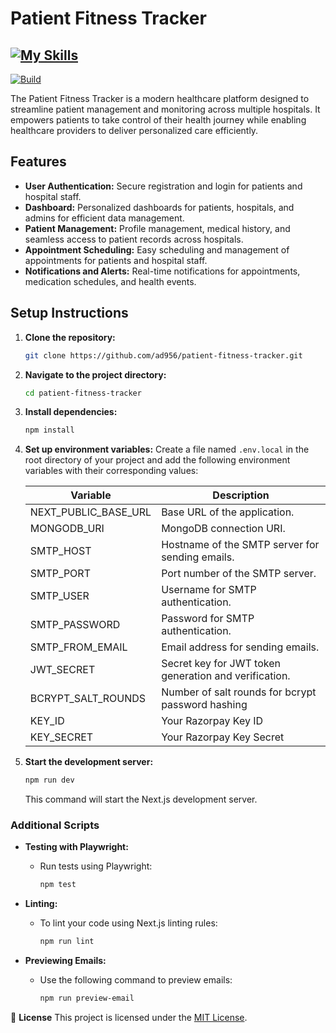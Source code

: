 # Patient Fitness Tracker

## [![My Skills](https://skillicons.dev/icons?i=nextjs,tailwindcss,githubactions,mongodb,vercel,ts,docker&theme=dark)](https://skillicons.dev)

[![Build](https://img.shields.io/github/actions/workflow/status/ad956/patient-fitness-tracker/playwright.yml?branch=main)](https://img.shields.io)

The Patient Fitness Tracker is a modern healthcare platform designed to streamline patient management and monitoring across multiple hospitals. It empowers patients to take control of their health journey while enabling healthcare providers to deliver personalized care efficiently.

## Features

- **User Authentication:** Secure registration and login for patients and hospital staff.
- **Dashboard:** Personalized dashboards for patients, hospitals, and admins for efficient data management.
- **Patient Management:** Profile management, medical history, and seamless access to patient records across hospitals.
- **Appointment Scheduling:** Easy scheduling and management of appointments for patients and hospital staff.
- **Notifications and Alerts:** Real-time notifications for appointments, medication schedules, and health events.

## Setup Instructions

1. **Clone the repository:**

   ```bash
   git clone https://github.com/ad956/patient-fitness-tracker.git
   ```

2. **Navigate to the project directory:**

   ```bash
   cd patient-fitness-tracker
   ```

3. **Install dependencies:**

   ```bash
   npm install
   ```

4. **Set up environment variables:**
   Create a file named `.env.local` in the root directory of your project and add the following environment variables with their corresponding values:

   | Variable             | Description                                           |
   | -------------------- | ----------------------------------------------------- |
   | NEXT_PUBLIC_BASE_URL | Base URL of the application.                          |
   | MONGODB_URI          | MongoDB connection URI.                               |
   | SMTP_HOST            | Hostname of the SMTP server for sending emails.       |
   | SMTP_PORT            | Port number of the SMTP server.                       |
   | SMTP_USER            | Username for SMTP authentication.                     |
   | SMTP_PASSWORD        | Password for SMTP authentication.                     |
   | SMTP_FROM_EMAIL      | Email address for sending emails.                     |
   | JWT_SECRET           | Secret key for JWT token generation and verification. |
   | BCRYPT_SALT_ROUNDS   | Number of salt rounds for bcrypt password hashing     |
   | KEY_ID               | Your Razorpay Key ID                                  |
   | KEY_SECRET           | Your Razorpay Key Secret                              |

5. **Start the development server:**
   ```bash
   npm run dev
   ```
   This command will start the Next.js development server.

### Additional Scripts

- **Testing with Playwright:**

  - Run tests using Playwright:
    ```bash
    npm test
    ```

- **Linting:**

  - To lint your code using Next.js linting rules:
    ```bash
    npm run lint
    ```

- **Previewing Emails:**
  - Use the following command to preview emails:
    ```bash
    npm run preview-email
    ```

📝 **License**
This project is licensed under the [MIT License](LICENSE).
